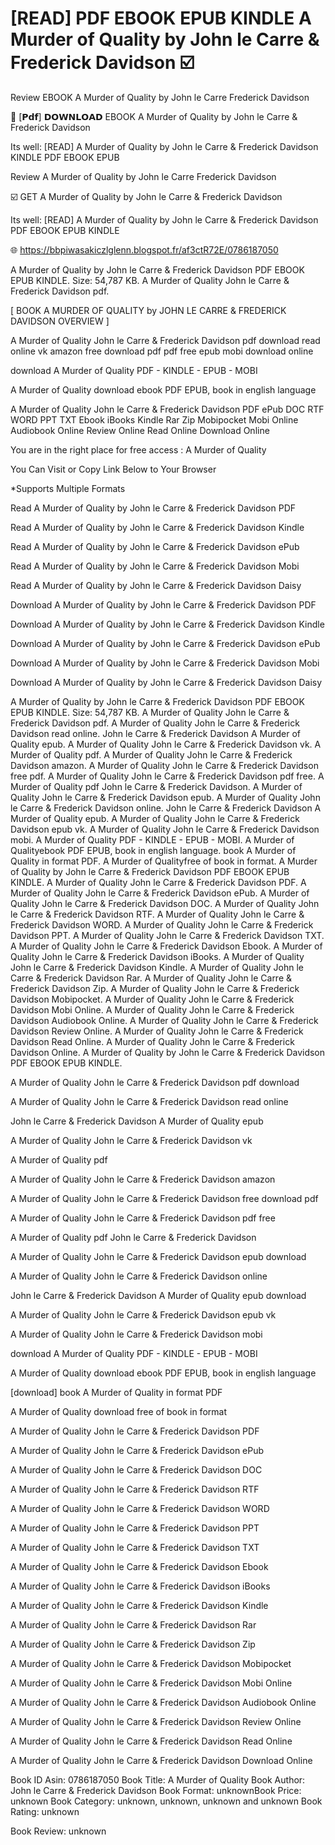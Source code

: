 # [READ] PDF EBOOK EPUB KINDLE A Murder of Quality by  John le Carre &  Frederick Davidson ☑️
Review EBOOK A Murder of Quality by John le Carre Frederick Davidson

📕 [𝗣𝗱𝗳] 𝗗𝗢𝗪𝗡𝗟𝗢𝗔𝗗 EBOOK A Murder of Quality by John le Carre & Frederick Davidson

Its well: [READ] A Murder of Quality by John le Carre & Frederick Davidson KINDLE PDF EBOOK EPUB


Review A Murder of Quality by John le Carre Frederick Davidson

☑️ GET A Murder of Quality by John le Carre & Frederick Davidson

Its well: [READ] A Murder of Quality by John le Carre & Frederick Davidson PDF EBOOK EPUB KINDLE



🌐 https://bbpiwasakiczlglenn.blogspot.fr/af3ctR72E/0786187050



A Murder of Quality by John le Carre & Frederick Davidson PDF EBOOK EPUB KINDLE. Size: 54,787 KB. A Murder of Quality John le Carre & Frederick Davidson pdf.

[ BOOK A MURDER OF QUALITY by JOHN LE CARRE & FREDERICK DAVIDSON OVERVIEW ]

A Murder of Quality John le Carre & Frederick Davidson pdf download read online vk amazon free download pdf pdf free epub mobi download online

download A Murder of Quality PDF - KINDLE - EPUB - MOBI

A Murder of Quality download ebook PDF EPUB, book in english language

A Murder of Quality John le Carre & Frederick Davidson PDF ePub DOC RTF WORD PPT TXT Ebook iBooks Kindle Rar Zip Mobipocket Mobi Online Audiobook Online Review Online Read Online Download Online

You are in the right place for free access : A Murder of Quality

You Can Visit or Copy Link Below to Your Browser

*Supports Multiple Formats

Read A Murder of Quality by John le Carre & Frederick Davidson PDF

Read A Murder of Quality by John le Carre & Frederick Davidson Kindle

Read A Murder of Quality by John le Carre & Frederick Davidson ePub

Read A Murder of Quality by John le Carre & Frederick Davidson Mobi

Read A Murder of Quality by John le Carre & Frederick Davidson Daisy

Download A Murder of Quality by John le Carre & Frederick Davidson PDF

Download A Murder of Quality by John le Carre & Frederick Davidson Kindle

Download A Murder of Quality by John le Carre & Frederick Davidson ePub

Download A Murder of Quality by John le Carre & Frederick Davidson Mobi

Download A Murder of Quality by John le Carre & Frederick Davidson Daisy

A Murder of Quality by John le Carre & Frederick Davidson PDF EBOOK EPUB KINDLE. Size: 54,787 KB. A Murder of Quality John le Carre & Frederick Davidson pdf. A Murder of Quality John le Carre & Frederick Davidson read online. John le Carre & Frederick Davidson A Murder of Quality epub. A Murder of Quality John le Carre & Frederick Davidson vk. A Murder of Quality pdf. A Murder of Quality John le Carre & Frederick Davidson amazon. A Murder of Quality John le Carre & Frederick Davidson free pdf. A Murder of Quality John le Carre & Frederick Davidson pdf free. A Murder of Quality pdf John le Carre & Frederick Davidson. A Murder of Quality John le Carre & Frederick Davidson epub. A Murder of Quality John le Carre & Frederick Davidson online. John le Carre & Frederick Davidson A Murder of Quality epub. A Murder of Quality John le Carre & Frederick Davidson epub vk. A Murder of Quality John le Carre & Frederick Davidson mobi. A Murder of Quality PDF - KINDLE - EPUB - MOBI. A Murder of Qualityebook PDF EPUB, book in english language. book A Murder of Quality in format PDF. A Murder of Qualityfree of book in format. A Murder of Quality by John le Carre & Frederick Davidson PDF EBOOK EPUB KINDLE. A Murder of Quality John le Carre & Frederick Davidson PDF. A Murder of Quality John le Carre & Frederick Davidson ePub. A Murder of Quality John le Carre & Frederick Davidson DOC. A Murder of Quality John le Carre & Frederick Davidson RTF. A Murder of Quality John le Carre & Frederick Davidson WORD. A Murder of Quality John le Carre & Frederick Davidson PPT. A Murder of Quality John le Carre & Frederick Davidson TXT. A Murder of Quality John le Carre & Frederick Davidson Ebook. A Murder of Quality John le Carre & Frederick Davidson iBooks. A Murder of Quality John le Carre & Frederick Davidson Kindle. A Murder of Quality John le Carre & Frederick Davidson Rar. A Murder of Quality John le Carre & Frederick Davidson Zip. A Murder of Quality John le Carre & Frederick Davidson Mobipocket. A Murder of Quality John le Carre & Frederick Davidson Mobi Online. A Murder of Quality John le Carre & Frederick Davidson Audiobook Online. A Murder of Quality John le Carre & Frederick Davidson Review Online. A Murder of Quality John le Carre & Frederick Davidson Read Online. A Murder of Quality John le Carre & Frederick Davidson Online. A Murder of Quality by John le Carre & Frederick Davidson PDF EBOOK EPUB KINDLE.

A Murder of Quality John le Carre & Frederick Davidson pdf download

A Murder of Quality John le Carre & Frederick Davidson read online

John le Carre & Frederick Davidson A Murder of Quality epub

A Murder of Quality John le Carre & Frederick Davidson vk

A Murder of Quality pdf

A Murder of Quality John le Carre & Frederick Davidson amazon

A Murder of Quality John le Carre & Frederick Davidson free download pdf

A Murder of Quality John le Carre & Frederick Davidson pdf free

A Murder of Quality pdf John le Carre & Frederick Davidson

A Murder of Quality John le Carre & Frederick Davidson epub download

A Murder of Quality John le Carre & Frederick Davidson online

John le Carre & Frederick Davidson A Murder of Quality epub download

A Murder of Quality John le Carre & Frederick Davidson epub vk

A Murder of Quality John le Carre & Frederick Davidson mobi

download A Murder of Quality PDF - KINDLE - EPUB - MOBI

A Murder of Quality download ebook PDF EPUB, book in english language

[download] book A Murder of Quality in format PDF

A Murder of Quality download free of book in format

A Murder of Quality John le Carre & Frederick Davidson PDF

A Murder of Quality John le Carre & Frederick Davidson ePub

A Murder of Quality John le Carre & Frederick Davidson DOC

A Murder of Quality John le Carre & Frederick Davidson RTF

A Murder of Quality John le Carre & Frederick Davidson WORD

A Murder of Quality John le Carre & Frederick Davidson PPT

A Murder of Quality John le Carre & Frederick Davidson TXT

A Murder of Quality John le Carre & Frederick Davidson Ebook

A Murder of Quality John le Carre & Frederick Davidson iBooks

A Murder of Quality John le Carre & Frederick Davidson Kindle

A Murder of Quality John le Carre & Frederick Davidson Rar

A Murder of Quality John le Carre & Frederick Davidson Zip

A Murder of Quality John le Carre & Frederick Davidson Mobipocket

A Murder of Quality John le Carre & Frederick Davidson Mobi Online

A Murder of Quality John le Carre & Frederick Davidson Audiobook Online

A Murder of Quality John le Carre & Frederick Davidson Review Online

A Murder of Quality John le Carre & Frederick Davidson Read Online

A Murder of Quality John le Carre & Frederick Davidson Download Online

Book ID Asin: 0786187050
Book Title: A Murder of Quality
Book Author: John le Carre & Frederick Davidson
Book Format: unknownBook Price: unknown
Book Category: unknown, unknown, unknown and unknown
Book Rating: unknown

Book Review: unknown
